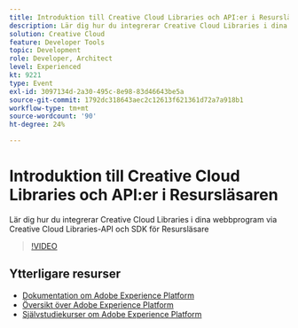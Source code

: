 ```yaml
---
title: Introduktion till Creative Cloud Libraries och API:er i Resursläsaren
description: Lär dig hur du integrerar Creative Cloud Libraries i dina webbprogram via Creative Cloud Libraries-API och SDK för Resursläsare
solution: Creative Cloud
feature: Developer Tools
topic: Development
role: Developer, Architect
level: Experienced
kt: 9221
type: Event
exl-id: 3097134d-2a30-495c-8e98-83d46643be5a
source-git-commit: 1792dc318643aec2c12613f621361d72a7a918b1
workflow-type: tm+mt
source-wordcount: '90'
ht-degree: 24%

---
```


# Introduktion till Creative Cloud Libraries och API:er i Resursläsaren

Lär dig hur du integrerar Creative Cloud Libraries i dina webbprogram via Creative Cloud Libraries-API och SDK för Resursläsare

>[!VIDEO](https://video.tv.adobe.com/v/337592/?quality=12&learn=on&hidetitle=true)

## Ytterligare resurser

- [Dokumentation om Adobe Experience Platform](https://experienceleague.adobe.com/docs/experience-platform.html)
- [Översikt över Adobe Experience Platform](https://experienceleague.adobe.com/docs/experience-platform/landing/home.html)
- [Självstudiekurser om Adobe Experience Platform](https://experienceleague.adobe.com/docs/platform-learn/tutorials/overview.html?lang=sv)
